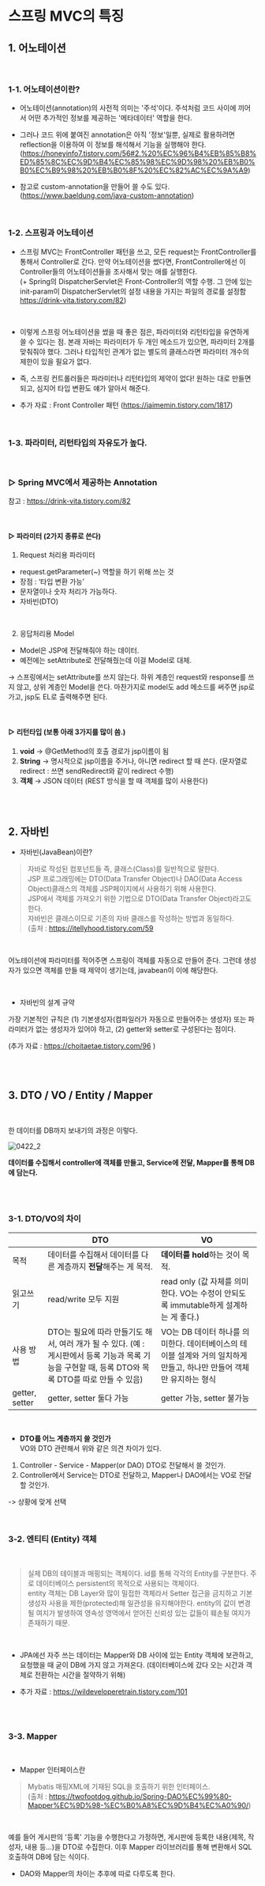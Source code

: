 
# 스프링 MVC의 특징

## **1. 어노테이션**  

<br>

### 1-1. 어노테이션이란?

- 어노테이션(annotation)의 사전적 의미는 '주석'이다. 주석처럼 코드 사이에 끼어서 어떤 추가적인 정보를 제공하는 '메타데이터' 역할을 한다. 

- 그러나 코드 위에 붙여진 annotation은 아직 '정보'일뿐, 실제로 활용하려면 reflection을 이용하여 이 정보를 해석해서 기능을 실행해야 한다. (https://honeyinfo7.tistory.com/56#2.%20%EC%96%B4%EB%85%B8%ED%85%8C%EC%9D%B4%EC%85%98%EC%9D%98%20%EB%B0%B0%EC%B9%98%20%EB%B0%8F%20%EC%82%AC%EC%9A%A9)

- 참고로 custom-annotation을 만들어 쓸 수도 있다. (https://www.baeldung.com/java-custom-annotation)

<br>

### 1-2. 스프링과 어노테이션

- 스프링 MVC는 FrontController 패턴을 쓰고, 모든 request는 FrontController를 통해서 Controller로 간다. 만약 어노테이션을 썼다면, FrontController에선 이 Controller들의 어노테이션들을 조사해서 맞는 애를 실행한다.  
(+ Spring의 DispatcherServlet은 Front-Controller의 역할 수행. 그 안에 있는 init-param이 DispatcherServlet의 설정 내용을 가지는 파일의 경로를 설정함 https://drink-vita.tistory.com/82)

<br>

- 이렇게 스프링 어노테이션을 썼을 때 좋은 점은, 파라미터와 리턴타입을 유연하게 쓸 수 있다는 점. 본래 자바는 파라미터가 두 개인 메소드가 있으면, 파라미터 2개를 맞춰줘야 했다. 그러나 타입적인 관계가 없는 별도의 클래스라면 파라미터 개수의 제한이 있을 필요가 없다. 

- 즉, 스프링 컨트롤러들은 파라미터나 리턴타입의 제약이 없다! 원하는 대로 만들면 되고, 심지어 타입 변환도 얘가 알아서 해준다.

- 추가 자료 : Front Controller 패턴 (https://jaimemin.tistory.com/1817)

<br>

### 1-3. 파라미터, 리턴타입의 자유도가 높다.

<br>

### ▷ Spring MVC에서 제공하는 Annotation  
 참고 : https://drink-vita.tistory.com/82

<br>

#### **▷ 파라미터** (2가지 종류로 쓴다)

1. Request 처리용 파라미터
- request.getParameter(~) 역할을 하기 위해 쓰는 것
- 장점 : ‘타입 변환 가능’
- 문자열이나 숫자 처리가 가능하다.
- 자바빈(DTO)

<br>

2. 응답처리용 Model

- Model은 JSP에 전달해줘야 하는 데이터.
- 예전에는 setAttribute로 전달해줬는데 이걸 Model로 대체.

→ 스프링에서는 setAttribute를 쓰지 않는다. 
하위 계층인 request와 response를 쓰지 않고, 상위 계층인 Model을 쓴다.
마찬가지로 model도 add 메소드를 써주면 jsp로 가고, jsp도 EL로 출력해주면 된다.

<br>

#### ▷ **리턴타입** (보통 아래 3가지를 많이 씀.)

1. **void** → @GetMethod의 호출 경로가 jsp이름이 됨
2. **String** → 명시적으로 jsp이름을 주거나, 아니면 redirect 할 때 쓴다. (문자열로 redirect : 쓰면 sendRedirect와 같이 redirect 수행)
3. **객체** → JSON 데이터 (REST 방식을 할 때 객체를 많이 사용한다)

<br>
<br>


## 2. 자바빈 

- 자바빈(JavaBean)이란?   
> 자바로 작성된 컴포넌트들 즉, 클래스(Class)를 일반적으로 말한다.  
JSP 프로그래밍에는 DTO(Data Transfer Object)나 DAO(Data Access Object)클래스의 객체를 JSP페이지에서 사용하기 위해 사용한다.  
JSP에서 객체를 가져오기 위한 기법으로 DTO(Data Transfer Object)라고도 한다.  
자바빈은 클래스이므로 기존의 자바 클래스를 작성하는 방법과 동일하다.  
(출처 : https://itellyhood.tistory.com/59

<br>

어노테이션에 파라미터를 적어주면 스프링이 객체를 자동으로 만들어 준다. 그런데 생성자가 있으면 객체를 만들 때 제약이 생기는데, javabean이 이에 해당한다.

<br>

- 자바빈의 설계 규약  

가장 기본적인 규칙은  (1) 기본생성자(컴파일러가 자동으로 만들어주는 생성자) 또는 파라미터가 없는 생성자가 있어야 하고,   (2) getter와 setter로 구성된다는 점이다.

(추가 자료 : https://choitaetae.tistory.com/96 )

<br>
<br>


## 3. DTO / VO / Entity / Mapper  

<br>

한 데이터를 DB까지 보내기의 과정은 이렇다.  

![0422_2](https://user-images.githubusercontent.com/101503543/164911239-e83ceadf-2746-472a-8b41-65c44e0affda.jpg)

 **데이터를 수집해서 controller에 객체를 만들고, Service에 전달, Mapper를 통해 DB에 담는다.**

<br>
<br>


### 3-1. DTO/VO의 차이

|  | DTO | VO |
| --- | --- | --- |
| 목적 | 데이터를 수집해서 데이터를 다른 계층까지 **전달**해주는 게 목적. | **데이터를 hold**하는 것이 목적. |
| 읽고쓰기 | read/write 모두 지원 | read only (값 자체를 의미한다. VO는 수정이 안되도록 immutable하게 설계하는 게 좋다.) |
| 사용 방법 | DTO는 필요에 따라 만들기도 해서, 여러 개가 될 수 있다. (예 : 게시판에서 등록 기능과 목록 기능을 구현할 때, 등록 DTO와 목록 DTO를 따로 만들 수 있음) | VO는 DB 데이터 하나를 의미한다. 데이터베이스의 테이블 설계와 거의 일치하게 만들고, 하나만 만들어 객체만 유지하는 형식 |
| getter, setter | getter, setter 둘다 가능| getter 가능, setter 불가능|



<br>

- **DTO를 어느 계층까지 쓸 것인가**  
VO와 DTO 관련해서 위와 같은 의견 차이가 있다.

1. Controller - Service - Mapper(or DAO) DTO로 전달해서 쓸 것인가. 
2. Controller에서 Service는 DTO로 전달하고, Mapper나 DAO에서는 VO로 전달할 것인가.

-> 상황에 맞게 선택



<br>

### 3-2. 엔티티 (Entity) 객체  
  
  <br>

> 실제 DB의 테이블과 매핑되는 객체이다. id를 통해 각각의 Entity를 구분한다. 주로 데이터베이스 persistent의 목적으로 사용되는 객체이다.  
entity 객체는 DB Layer와 많이 밀접한 객체라서 Setter 접근을 금지하고 기본생성자 사용을 제한(protected)해 일관성을 유지해야한다. entity의 값이 변경될 여지가 발생하여 영속성 영역에서 얻어진 신뢰성 있는 값들이 훼손될 여지가 존재하기 때문.

<br>

- JPA에선 자주 쓰는 데이터는 Mapper와 DB 사이에 있는 Entity 객체에 보관하고, 요청했을 때 굳이 DB에 가지 않고 가져온다. (데이터베이스에 갔다 오는 시간과 객체로 전환하는 시간을 절약하기 위해)


- 추가 자료 : https://wildeveloperetrain.tistory.com/101
 
 <br>
 <br>


### 3-3. Mapper
<br>

- Mapper 인터페이스란  

> Mybatis 매핑XML에 기재된 SQL을 호출하기 위한 인터페이스.  
(출처 : https://twofootdog.github.io/Spring-DAO%EC%99%80-Mapper%EC%9D%98-%EC%B0%A8%EC%9D%B4%EC%A0%90/)  
  
  <br>

예를 들어 게시판의 '등록' 기능을 수행한다고 가정하면, 게시판에 등록한 내용(제목, 작성자, 내용 등...)을 DTO로 수집한다. 이후 Mapper 라이브러리를 통해 변환해서 SQL 호출하여 DB에 담는 식이다.


- DAO와 Mapper의 차이는 추후에 따로 다루도록 한다.


